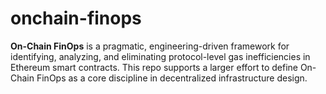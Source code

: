 # onchain-finops

**On-Chain FinOps** is a pragmatic, engineering-driven framework for identifying, analyzing, and eliminating protocol-level gas inefficiencies in Ethereum smart contracts. This repo supports a larger effort to define On-Chain FinOps as a core discipline in decentralized infrastructure design.
